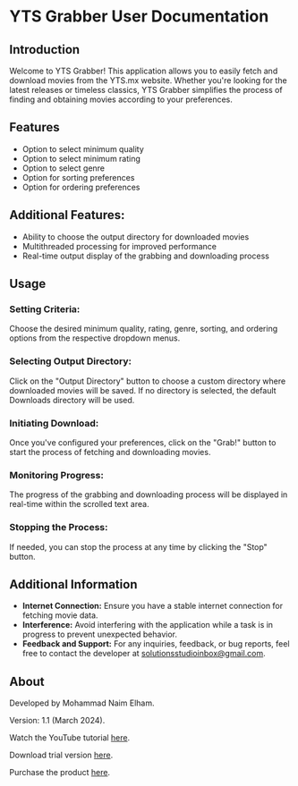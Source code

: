 <h1> YTS Grabber User Documentation </h1>

<h2> Introduction </h2>

Welcome to YTS Grabber! This application allows you to easily fetch and download movies from the YTS.mx website. Whether you're looking for the latest releases or timeless classics, YTS Grabber simplifies the process of finding and obtaining movies according to your preferences.

<h2> Features </h2>

<ul>
  <li>Option to select minimum quality</li>
  <li>Option to select minimum rating</li>
  <li>Option to select genre</li>
  <li>Option for sorting preferences</li>
  <li>Option for ordering preferences</li>
</ul>

<h2>Additional Features:</h2>
<ul>
  <li>Ability to choose the output directory for downloaded movies</li>
  <li>Multithreaded processing for improved performance</li>
  <li>Real-time output display of the grabbing and downloading process</li>
</ul>

<h2>Usage</h2>

<h3>Setting Criteria:</h3>
<p>Choose the desired minimum quality, rating, genre, sorting, and ordering options from the respective dropdown menus.</p>

<h3>Selecting Output Directory:</h3>
<p>Click on the "Output Directory" button to choose a custom directory where downloaded movies will be saved. If no directory is selected, the default Downloads directory will be used.</p>

<h3>Initiating Download:</h3>
<p>Once you've configured your preferences, click on the "Grab!" button to start the process of fetching and downloading movies.</p>

<h3>Monitoring Progress:</h3>
<p>The progress of the grabbing and downloading process will be displayed in real-time within the scrolled text area.</p>

<h3>Stopping the Process:</h3>
<p>If needed, you can stop the process at any time by clicking the "Stop" button.</p>

<h2>Additional Information</h2>
<ul>
  <li><strong>Internet Connection:</strong> Ensure you have a stable internet connection for fetching movie data.</li>
  <li><strong>Interference:</strong> Avoid interfering with the application while a task is in progress to prevent unexpected behavior.</li>
  <li><strong>Feedback and Support:</strong> For any inquiries, feedback, or bug reports, feel free to contact the developer at <a href="mailto:solutionsstudioinbox@gmail.com">solutionsstudioinbox@gmail.com</a>.</li>
</ul>

<h2>About</h2>
<p>Developed by Mohammad Naim Elham.</p>
<p>Version: 1.1 (March 2024).</p>


<p>Watch the YouTube tutorial <a href="https://youtu.be/TsZ38iuygDk">here</a>.</p>
<p>Download trial version <a href="https://drive.google.com/file/d/1kw_WpyMiYyuoGceFwsdDOAn02hMI43h6/view?usp=drive_link">here</a>.</p>

<p>Purchase the product <a href="https://naimelham.gumroad.com/l/ytsgrabber">here</a>.</p>

